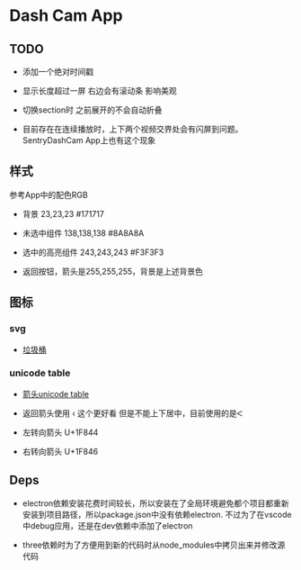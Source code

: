 #  Dash Cam App

## TODO

* 添加一个绝对时间戳

* 显示长度超过一屏 右边会有滚动条 影响美观

* 切换section时 之前展开的不会自动折叠

* 目前存在在连续播放时，上下两个视频交界处会有闪屏到问题。 SentryDashCam App上也有这个现象

## 样式

参考App中的配色RGB 

* 背景 23,23,23  #171717

* 未选中组件 138,138,138  #8A8A8A

* 选中的高亮组件 243,243,243  #F3F3F3

* 返回按钮，箭头是255,255,255，背景是上述背景色


## 图标

### svg

* [垃圾桶](https://fontawesome.com/v5/icons/trash-alt?f=classic&s=solid)

### unicode table

* [箭头unicode table](https://symbl.cc/en/collections/arrow-symbols/)

* 返回箭头使用 &#8249; 这个更好看 但是不能上下居中，目前使用的是&#5176;

* 左转向箭头 U+1F844

* 右转向箭头 U+1F846



## Deps

* electron依赖安装花费时间较长，所以安装在了全局环境避免都个项目都重新安装到项目路径，所以package.json中没有依赖electron. 不过为了在vscode中debug应用，还是在dev依赖中添加了electron

* three依赖时为了方便用到新的代码时从node_modules中拷贝出来并修改源代码



